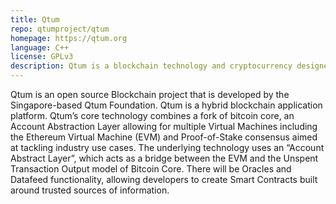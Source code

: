 ```yaml
---
title: Qtum
repo: qtumproject/qtum
homepage: https://qtum.org
language: C++
license: GPLv3
description: Qtum is a blockchain technology and cryptocurrency designed to facilitate the interoperability of major cryptocurrencies such as Bitcoin and Ethereum.
---
```


Qtum is an open source Blockchain project that is developed by the Singapore-based Qtum Foundation. Qtum is a hybrid blockchain application platform. Qtum’s core technology combines a fork of bitcoin core, an Account Abstraction Layer allowing for multiple Virtual Machines including the Ethereum Virtual Machine (EVM) and Proof-of-Stake consensus aimed at tackling industry use cases. The underlying technology uses an “Account Abstract Layer”, which acts as a bridge between the EVM and the Unspent Transaction Output model of Bitcoin Core.  There will be Oracles and Datafeed functionality, allowing developers to create Smart Contracts built around trusted sources of information.
